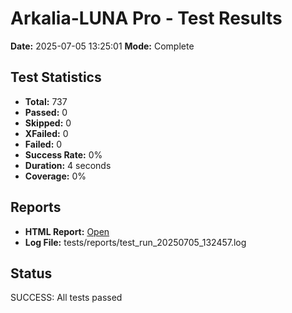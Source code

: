 # Arkalia-LUNA Pro - Test Results

**Date:** 2025-07-05 13:25:01
**Mode:** Complete

## Test Statistics
- **Total:** 737
- **Passed:** 0
- **Skipped:** 0
- **XFailed:** 0
- **Failed:** 0
- **Success Rate:** 0%
- **Duration:** 4 seconds
- **Coverage:** 0%

## Reports
- **HTML Report:** [Open](file:///Volumes/T7/devstation/cursor/arkalia-luna-pro/htmlcov/index.html)
- **Log File:** tests/reports/test_run_20250705_132457.log

## Status
SUCCESS: All tests passed

